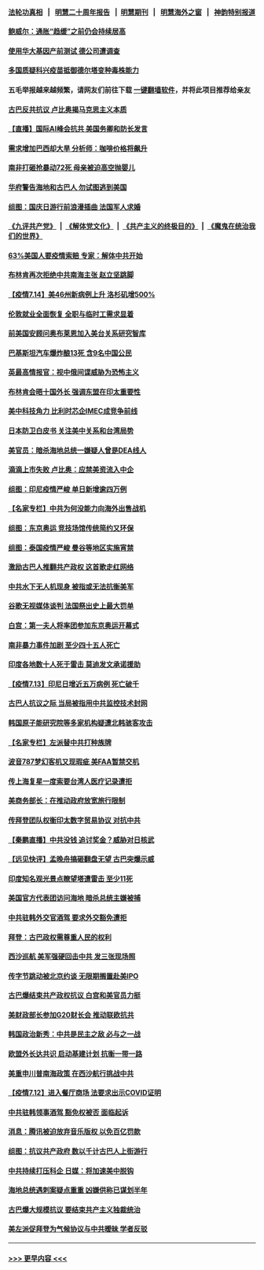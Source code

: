 #### [法轮功真相](https://github.com/gfw-breaker/truth/blob/master/README.md?t=0) &nbsp;&nbsp;|&nbsp;&nbsp; [明慧二十周年报告](https://github.com/gfw-breaker/mh-reports/blob/master/README.md?t=0) &nbsp;&nbsp;|&nbsp;&nbsp;[明慧期刊](https://github.com/gfw-breaker/mh-qikan) &nbsp;&nbsp;|&nbsp;&nbsp; [明慧海外之窗](https://github.com/gfw-breaker/mh-news/blob/master/README.md?t=0) &nbsp;&nbsp;|&nbsp;&nbsp; [神韵特别报道](https://github.com/gfw-breaker/mh-news/blob/master/shenyun.md?t=0)
#### [鲍威尔：通胀“趋缓”之前仍会持续居高](../pages/nsc418/n13089277.md?t=07151201) 
#### [使用华大基因产前测试 德公司遭调查](../pages/nsc418/n13089175.md?t=07151201) 
#### [多国质疑科兴疫苗抵御德尔塔变种毒株能力](../pages/nsc418/n13089147.md?t=07151201) 
#### 五毛举报越来越频繁，请网友们前往下载 [一键翻墙软件](https://github.com/gfw-breaker/ssr-accounts)，并将此项目推荐给亲友
#### [古巴反共抗议 卢比奥揭马克思主义本质](../pages/nsc418/n13089106.md?t=07151201) 
#### [【直播】国际AI峰会抗共 美国务卿和防长发言](../pages/nsc418/n13089020.md?t=07151201) 
#### [需求增加巴西却大旱 分析师：咖啡价格将飙升](../pages/nsc418/n13088863.md?t=07151201) 
#### [南非打砸抢暴动72死 母亲被迫高空抛婴儿](../pages/nsc418/n13088915.md?t=07151201) 
#### [华府警告海地和古巴人 勿试图逃到美国](../pages/nsc418/n13088680.md?t=07151201) 
#### [组图：国庆日游行前浪漫插曲 法国军人求婚](../pages/nsc418/n13088568.md?t=07151201) 
#### [《九评共产党》](https://github.com/begood0513/9ping.md/blob/master/README.md) &nbsp;|&nbsp; [《解体党文化》](../../../../jtdwh.md/blob/master/README.md)  &nbsp;|&nbsp; [《共产主义的终极目的》](../../../../gczydzjmd.md/blob/master/README.md) &nbsp;|&nbsp; [《魔鬼在统治我们的世界》](../../../../mgztzwmdsj.md/blob/master/README.md) 
#### [63%美国人要疫情索赔 专家：解体中共开始](../pages/nsc418/n13088738.md?t=07151201) 
#### [布林肯再次拒绝中共南海主张 赵立坚跳脚](../pages/nsc418/n13088630.md?t=07151201) 
#### [【疫情7.14】美46州新病例上升 洛杉矶增500%](../pages/nsc418/n13088210.md?t=07151201) 
#### [伦敦就业全面恢复 全职与临时工需求显着](../pages/nsc418/n13087625.md?t=07151201) 
#### [前美国安顾问奥布莱恩加入美台关系研究智库](../pages/nsc418/n13087914.md?t=07151201) 
#### [巴基斯坦汽车爆炸酿13死 含9名中国公民](../pages/nsc418/n13087915.md?t=07151201) 
#### [英最高情报官：视中俄间谍威胁为恐怖主义](../pages/nsc418/n13087657.md?t=07151201) 
#### [布林肯会晤十国外长 强调东盟在印太重要性](../pages/nsc418/n13087385.md?t=07151201) 
#### [美中科技角力 比利时芯企IMEC成竞争前线](../pages/nsc418/n13086846.md?t=07151201) 
#### [日本防卫白皮书 关注美中关系和台湾局势](../pages/nsc418/n13086796.md?t=07151201) 
#### [美官员：暗杀海地总统一嫌疑人曾是DEA线人](../pages/nsc418/n13087057.md?t=07151201) 
#### [滴滴上市失败 卢比奥：应禁美资流入中企](../pages/nsc418/n13086604.md?t=07151201) 
#### [组图：印尼疫情严峻 单日新增逾四万例](../pages/nsc418/n13085957.md?t=07151201) 
#### [【名家专栏】中共为何没能力向海外出售战机](../pages/nsc418/n13086154.md?t=07151201) 
#### [组图：东京奥运 竞技场馆传统简约又环保](../pages/nsc418/n13085345.md?t=07151201) 
#### [组图：泰国疫情严峻 曼谷等地区实施宵禁](../pages/nsc418/n13085736.md?t=07151201) 
#### [激励古巴人推翻共产政权 这首歌走红网络](../pages/nsc418/n13086611.md?t=07151201) 
#### [中共水下无人机现身 被指或无法抗衡美军](../pages/nsc418/n13086338.md?t=07151201) 
#### [谷歌无视媒体谈判 法国祭出史上最大罚单](../pages/nsc418/n13086267.md?t=07151201) 
#### [白宫：第一夫人将率团参加东京奥运开幕式](../pages/nsc418/n13086389.md?t=07151201) 
#### [南非暴力事件加剧 至少四十五人死亡](../pages/nsc418/n13086265.md?t=07151201) 
#### [印度各地数十人死于雷击 莫迪发文承诺援助](../pages/nsc418/n13085574.md?t=07151201) 
#### [【疫情7.13】印尼日增近五万病例 死亡破千](../pages/nsc418/n13085637.md?t=07151201) 
#### [古巴人抗议之际 当局被指用中共监控技术封网](../pages/nsc418/n13085655.md?t=07151201) 
#### [韩国原子能研究院等多家机构疑遭北韩骇客攻击](../pages/nsc418/n13084921.md?t=07151201) 
#### [【名家专栏】左派替中共打种族牌](../pages/nsc418/n13083357.md?t=07151201) 
#### [波音787梦幻客机又现瑕疵 美FAA暂禁交机](../pages/nsc418/n13085369.md?t=07151201) 
#### [传上海复星一度索要台湾人医疗记录遭拒](../pages/nsc418/n13085033.md?t=07151201) 
#### [美商务部长：在推动政府放宽旅行限制](../pages/nsc418/n13084853.md?t=07151201) 
#### [传拜登团队权衡印太数字贸易协议 对抗中共](../pages/nsc418/n13084918.md?t=07151201) 
#### [【秦鹏直播】中共没钱 追讨奖金？威胁对日核武](../pages/nsc418/n13084753.md?t=07151201) 
#### [【远见快评】孟晚舟搞砸翻盘无望 古巴突爆示威](../pages/nsc418/n13084696.md?t=07151201) 
#### [印度知名观光景点瞭望塔遭雷击 至少11死](../pages/nsc418/n13084651.md?t=07151201) 
#### [美国官方代表团访问海地 暗杀总统主嫌被捕](../pages/nsc418/n13084472.md?t=07151201) 
#### [中共驻韩外交官酒驾 要求外交豁免遭拒](../pages/nsc418/n13084473.md?t=07151201) 
#### [拜登：古巴政权需尊重人民的权利](../pages/nsc418/n13084399.md?t=07151201) 
#### [西沙巡航 美军强硬回击中共 发三张现场照](../pages/nsc418/n13084288.md?t=07151201) 
#### [传字节跳动被北京约谈 无限期搁置赴美IPO](../pages/nsc418/n13084068.md?t=07151201) 
#### [古巴爆结束共产政权抗议 白宫和美官员力挺](../pages/nsc418/n13084114.md?t=07151201) 
#### [美财政部长参加G20财长会 推动联欧抗共](../pages/nsc418/n13084153.md?t=07151201) 
#### [韩国政治新秀：中共是民主之敌 必与之一战](../pages/nsc418/n13084088.md?t=07151201) 
#### [欧盟外长达共识 启动基建计划 抗衡一带一路](../pages/nsc418/n13083860.md?t=07151201) 
#### [美重申川普南海政策 在西沙航行挑战中共](../pages/nsc418/n13083923.md?t=07151201) 
#### [【疫情7.12】进入餐厅商场 法要求出示COVID证明](../pages/nsc418/n13083387.md?t=07151201) 
#### [中共驻韩领事酒驾 豁免权被否 面临起诉](../pages/nsc418/n13083472.md?t=07151201) 
#### [消息：腾讯被迫放弃音乐版权 以免百亿罚款](../pages/nsc418/n13083451.md?t=07151201) 
#### [组图：抗议共产政府 数以千计古巴人上街游行](../pages/nsc418/n13083352.md?t=07151201) 
#### [中共持续打压科企 日媒：将加速美中脱钩](../pages/nsc418/n13083312.md?t=07151201) 
#### [海地总统遇刺案疑点重重 凶嫌供称已谋划半年](../pages/nsc418/n13082876.md?t=07151201) 
#### [古巴爆大规模抗议 要结束共产主义独裁统治](../pages/nsc418/n13082560.md?t=07151201) 
#### [美左派促拜登为气候协议与中共暧昧 学者反驳](../pages/nsc418/n13082181.md?t=07151201) 

----
#### [ >>> 更早内容 <<< ](../indexes/nsc418-earlier.md)
